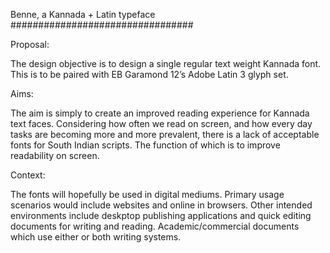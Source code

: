 Benne, a Kannada + Latin typeface
#################################

Proposal:

The design objective is to design a single regular text weight Kannada font. 
This is to be paired with EB Garamond 12’s Adobe Latin 3 glyph set.

Aims:

The aim is simply to create an improved reading experience for Kannada text faces. 
Considering how often we read on screen, and how every day tasks are becoming more and more prevalent, there is a lack of acceptable fonts for South Indian scripts. 
The function of which is to improve readability on screen. 

Context:

The fonts will hopefully be used in digital mediums. 
Primary usage scenarios would include websites and online in browsers. 
Other intended environments include deskptop publishing applications and quick editing documents for writing and reading.
Academic/commercial documents which use either or both writing systems.
